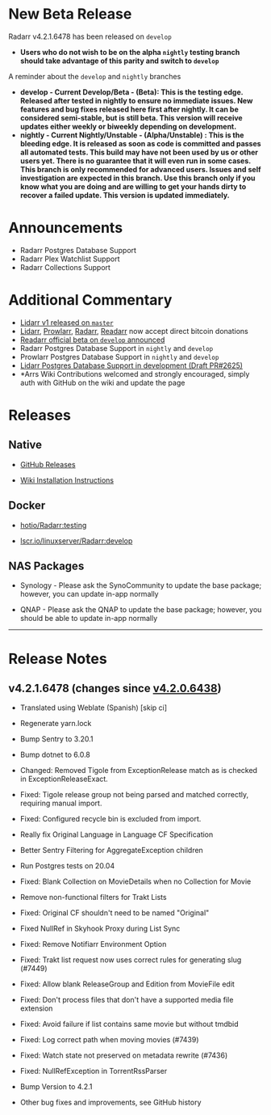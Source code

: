 # New Beta Release

Radarr v4.2.1.6478 has been released on `develop`

- **Users who do not wish to be on the alpha `nightly` testing branch should take advantage of this parity and switch to `develop`**

A reminder about the `develop` and `nightly` branches

- **develop - Current Develop/Beta - (Beta): This is the testing edge. Released after tested in nightly to ensure no immediate issues. New features and bug fixes released here first after nightly. It can be considered semi-stable, but is still beta. This version will receive updates either weekly or biweekly depending on development.**
- **nightly - Current Nightly/Unstable - (Alpha/Unstable) : This is the bleeding edge. It is released as soon as code is committed and passes all automated tests. This build may have not been used by us or other users yet. There is no guarantee that it will even run in some cases. This branch is only recommended for advanced users. Issues and self investigation are expected in this branch. Use this branch only if you know what you are doing and are willing to get your hands dirty to recover a failed update. This version is updated immediately.**

# Announcements

- Radarr Postgres Database Support
- Radarr Plex Watchlist Support
- Radarr Collections Support

# Additional Commentary

- [Lidarr v1 released on `master`](https://www.reddit.com/r/Lidarr/comments/v5fdhi/new_stable_release_master_v1022592/)
- [Lidarr](https://lidarr.audio/donate), [Prowlarr](https://prowlarr.com/donate), [Radarr](https://radarr.video/donate), [Readarr](https://readarr.com/donate) now accept direct bitcoin donations
- [Readarr official beta on `develop` announced](https://www.reddit.com/r/Readarr/comments/sxvj8y/new_beta_release_develop_v0101248/)
- Radarr Postgres Database Support in `nightly` and `develop`
- Prowlarr Postgres Database Support in `nightly` and `develop`
- [Lidarr Postgres Database Support in development (Draft PR#2625)](https://github.com/Lidarr/Lidarr/pull/2625)
- \*Arrs Wiki Contributions welcomed and strongly encouraged, simply auth with GitHub on the wiki and update the page

# Releases

## Native

- [GitHub Releases](https://github.com/Radarr/Radarr/releases)

- [Wiki Installation Instructions](https://wiki.servarr.com/radarr/installation)

## Docker

- [hotio/Radarr:testing](https://hotio.dev/containers/radarr)

- [lscr.io/linuxserver/Radarr:develop](https://docs.linuxserver.io/images/docker-radarr)

## NAS Packages

- Synology - Please ask the SynoCommunity to update the base package; however, you can update in-app normally

- QNAP - Please ask the QNAP to update the base package; however, you should be able to update in-app normally

------------

# Release Notes

## v4.2.1.6478 (changes since [v4.2.0.6438](https://www.reddit.com/r/radarr/comments/w3kik4/new_release_develop_v4206438/))

 - Translated using Weblate (Spanish) [skip ci]

 - Regenerate yarn.lock

 - Bump Sentry to 3.20.1

 - Bump dotnet to 6.0.8

 - Changed: Removed Tigole from ExceptionRelease match as is checked in ExceptionReleaseExact.

 - Fixed: Tigole release group not being parsed and matched correctly, requiring manual import.

 - Fixed: Configured recycle bin is excluded from import.

 - Really fix Original Language in Language CF Specification

 - Better Sentry Filtering for AggregateException children

 - Run Postgres tests on 20.04

 - Fixed: Blank Collection on MovieDetails when no Collection for Movie

 - Remove non-functional filters for Trakt Lists

 - Fixed: Original CF shouldn't need to be named "Original"

 - Fixed NullRef in Skyhook Proxy during List Sync

 - Fixed: Remove Notifiarr Environment Option

 - Fixed: Trakt list request now uses correct rules for generating slug (#7449)

 - Fixed: Allow blank ReleaseGroup and Edition from MovieFile edit

 - Fixed: Don't process files that don't have a supported media file extension

 - Fixed: Avoid failure if list contains same movie but without tmdbid

 - Fixed: Log correct path when moving movies (#7439)

 - Fixed: Watch state not preserved on metadata rewrite (#7436)

 - Fixed: NullRefException in TorrentRssParser

 - Bump Version to 4.2.1

 - Other bug fixes and improvements, see GitHub history
